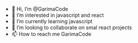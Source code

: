 - 👋 Hi, I’m @GarimaCode
- 👀 I’m interested in javascript and react
- 🌱 I’m currently learning javascript
- 💞️ I’m looking to collaborate on smal react projects
- 📫 How to reach me GarimaCode 

<!---
GarimaCode/GarimaCode is a ✨ special ✨ repository because its `README.md` (this file) appears on your GitHub profile.
You can click the Preview link to take a look at your changes.
--->
